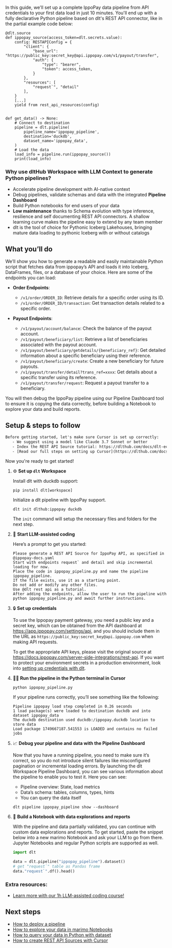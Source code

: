 In this guide, we'll set up a complete IppoPay data pipeline from API credentials to your first data load in just 10 minutes. You'll end up with a fully declarative Python pipeline based on dlt's REST API connector, like in the partial example code below:

```python-outcome
@dlt.source
def ippopay_source(access_token=dlt.secrets.value):
    config: RESTAPIConfig = {
        "client": {
            "base_url": "https://public_key:secret_key@api.ippopay.com/v1/payout/transfer",
            "auth": {
                "type": "bearer",
                "token": access_token,
            }
        },
        "resources": [
            "request`", "detail"
        ],
    }
    [...]
    yield from rest_api_resources(config)


def get_data() -> None:
    # Connect to destination
    pipeline = dlt.pipeline(
        pipeline_name='ippopay_pipeline',
        destination='duckdb',
        dataset_name='ippopay_data', 
    )
    # Load the data
    load_info = pipeline.run(ippopay_source())
    print(load_info) 
```

### Why use dltHub Workspace with LLM Context to generate Python pipelines?

- Accelerate pipeline development with AI-native context
- Debug pipelines, validate schemas and data with the integrated **Pipeline Dashboard**
- Build Python notebooks for end users of your data
- **Low maintenance** thanks to Schema evolution with type inference, resilience and self documenting REST API connectors. A shallow learning curve makes the pipeline easy to extend by any team member
- dlt is the tool of choice for Pythonic Iceberg Lakehouses, bringing mature data loading to pythonic Iceberg with or without catalogs

## What you’ll do

We’ll show you how to generate a readable and easily maintainable Python script that fetches data from ippopay’s API and loads it into Iceberg, DataFrames, files, or a database of your choice. Here are some of the endpoints you can load:

- **Order Endpoints**: 
  - `/v1/order/ORDER_ID`: Retrieve details for a specific order using its ID.
  - `/v1/order/ORDER_ID/transaction`: Get transaction details related to a specific order.

- **Payout Endpoints**: 
  - `/v1/payout/account/balance`: Check the balance of the payout account.
  - `/v1/payout/beneficiary/list`: Retrieve a list of beneficiaries associated with the payout account.
  - `/v1/payout/beneficiary/getdetails/{beneficiary_ref}`: Get detailed information about a specific beneficiary using their reference.
  - `/v1/payout/beneficiary/create`: Create a new beneficiary for future payouts.
  - `/v1/payout/transfer/detail?trans_ref=xxxx`: Get details about a specific transfer using its reference.
  - `/v1/payout/transfer/request`: Request a payout transfer to a beneficiary.

You will then debug the IppoPay pipeline using our Pipeline Dashboard tool to ensure it is copying the data correctly, before building a Notebook to explore your data and build reports.

## Setup & steps to follow

```default
Before getting started, let's make sure Cursor is set up correctly:
   - We suggest using a model like Claude 3.7 Sonnet or better
   - Index the REST API Source tutorial: https://dlthub.com/docs/dlt-ecosystem/verified-sources/rest_api/ and add it to context as **@dlt rest api**
   - [Read our full steps on setting up Cursor](https://dlthub.com/docs/dlt-ecosystem/llm-tooling/cursor-restapi#23-configuring-cursor-with-documentation)
```

Now you're ready to get started!

1. ⚙️ **Set up `dlt` Workspace**
    
    Install dlt with duckdb support:
    ```shell
    pip install dlt[workspace]
    ```

    Initialize a dlt pipeline with IppoPay support.
    ```shell
    dlt init dlthub:ippopay duckdb
    ```

    The `init` command will setup the necessary files and folders for the next step.
    
2. 🤠 **Start LLM-assisted coding**
    
    Here’s a prompt to get you started:
    
    ```prompt
    Please generate a REST API Source for IppoPay API, as specified in @ippopay-docs.yaml 
    Start with endpoints request` and detail and skip incremental loading for now. 
    Place the code in ippopay_pipeline.py and name the pipeline ippopay_pipeline. 
    If the file exists, use it as a starting point. 
    Do not add or modify any other files. 
    Use @dlt rest api as a tutorial. 
    After adding the endpoints, allow the user to run the pipeline with python ippopay_pipeline.py and await further instructions.
    ```

    
3. 🔒 **Set up credentials** 
    
    To use the Ippopay payment gateway, you need a public key and a secret key, which can be obtained from the API dashboard at https://app.ippopay.com/settings/api, and you should include them in the URL as `https://public_key:secret_key@api.ippopay.com` when making API requests.
    
    To get the appropriate API keys, please visit the original source at https://docs.ippopay.com/server-side-integrations/rest-api.
    If you want to protect your environment secrets in a production environment, look into [setting up credentials with dlt](https://dlthub.com/docs/walkthroughs/add_credentials).
    
4. 🏃‍♀️ **Run the pipeline in the Python terminal in Cursor**
    
    ```shell
    python ippopay_pipeline.py
    ```
    
    If your pipeline runs correctly, you’ll see something like the following:
    
    ```shell
    Pipeline ippopay load step completed in 0.26 seconds
    1 load package(s) were loaded to destination duckdb and into dataset ippopay_data
    The duckdb destination used duckdb:/ippopay.duckdb location to store data
    Load package 1749667187.541553 is LOADED and contains no failed jobs
    ```
    
5. 📈 **Debug your pipeline and data with the Pipeline Dashboard**

    Now that you have a running pipeline, you need to make sure it’s correct, so you do not introduce silent failures like misconfigured pagination or incremental loading errors. By launching the dlt Workspace Pipeline Dashboard, you can see various information about the pipeline to enable you to test it. Here you can see:
    - Pipeline overview: State, load metrics
    - Data’s schema: tables, columns, types, hints
    - You can query the data itself
    
    ```shell
    dlt pipeline ippopay_pipeline show --dashboard
    ```
    
6. 🐍 **Build a Notebook with data explorations and reports**

    With the pipeline and data partially validated, you can continue with custom data explorations and reports. To get started, paste the snippet below into a new marimo Notebook and ask your LLM to go from there. Jupyter Notebooks and regular Python scripts are supported as well.

    
    ```python
    import dlt

   data = dlt.pipeline("ippopay_pipeline").dataset()
   # get "request`" table as Pandas frame
   data."request`".df().head()
    ```

### Extra resources:

- [Learn more with our 1h LLM-assisted coding course!](https://www.youtube.com/watch?v=GGid70rnJuM)

## Next steps

- [How to deploy a pipeline](https://dlthub.com/docs/walkthroughs/deploy-a-pipeline)
- [How to explore your data in marimo Notebooks](https://dlthub.com/docs/general-usage/dataset-access/marimo)
- [How to query your data in Python with dataset](https://dlthub.com/docs/general-usage/dataset-access/dataset)
- [How to create REST API Sources with Cursor](https://dlthub.com/docs/dlt-ecosystem/llm-tooling/cursor-restapi)
